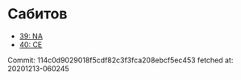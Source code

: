 # Сабитов
- [39: NA](39.md)
- [40: CE](40.md)

Commit: 114c0d9029018f5cdf82c3f3fca208ebcf5ec453
 fetched at: 20201213-060245
